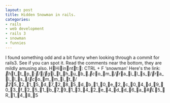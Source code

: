 ```yaml
---
layout: post
title: Hidden Snowman in rails.
categories:
- rails
- web development
- rails 3
- snowman
- funnies
---
```

I found something odd and a bit funny when looking through a commit for rails3.
See if you can spot it. Read the comments near the bottom, they are mildly
amusing also.
HHiinntt:: CTRL + F &#8216;snowman'
Here's the link: _h_t_t_p_:_/_/_g_i_t_h_u_b_._c_o_m_/_r_a_i_l_s_/_r_a_i_l_s_/_c_o_m_m_i_t_/
_2_5_2_1_5_d_7_2_8_5_d_b_1_0_e_2_c_0_4_d_9_0_3_f_2_5_1_b_7_9_1_3_4_2_e_4_d_d_6_a_#_L_5_R_1_4_8_5
